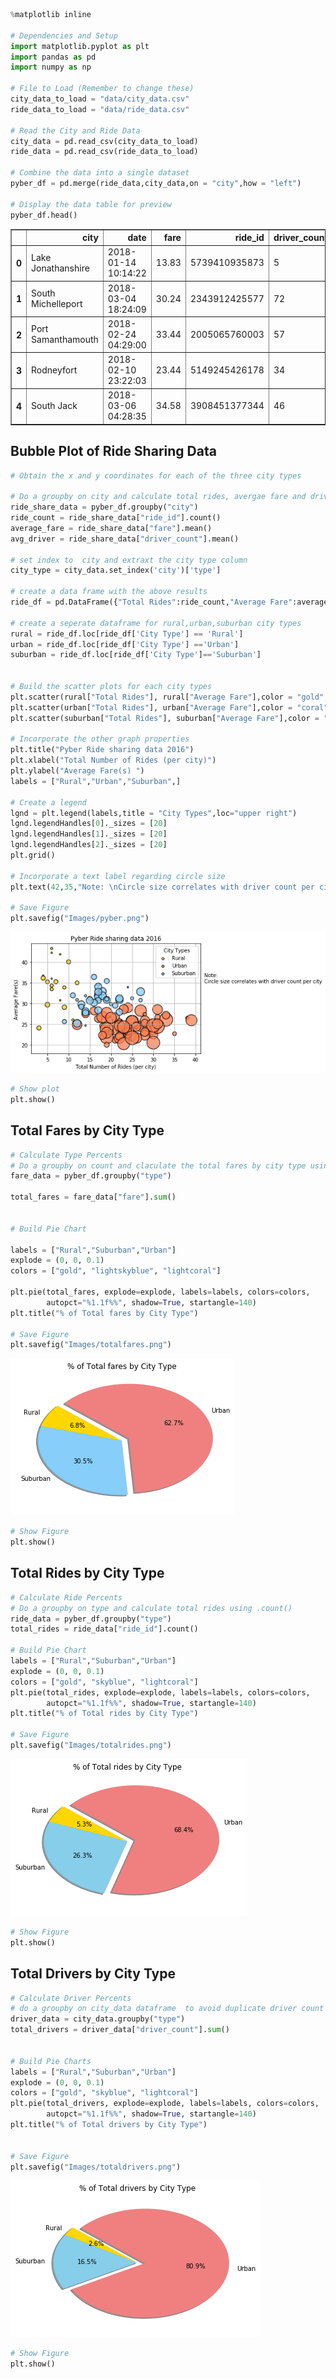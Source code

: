 

```python
%matplotlib inline

# Dependencies and Setup
import matplotlib.pyplot as plt
import pandas as pd
import numpy as np

# File to Load (Remember to change these)
city_data_to_load = "data/city_data.csv"
ride_data_to_load = "data/ride_data.csv"

# Read the City and Ride Data
city_data = pd.read_csv(city_data_to_load)
ride_data = pd.read_csv(ride_data_to_load)

# Combine the data into a single dataset
pyber_df = pd.merge(ride_data,city_data,on = "city",how = "left")

# Display the data table for preview
pyber_df.head()
```




<div>
<style scoped>
    .dataframe tbody tr th:only-of-type {
        vertical-align: middle;
    }

    .dataframe tbody tr th {
        vertical-align: top;
    }

    .dataframe thead th {
        text-align: right;
    }
</style>
<table border="1" class="dataframe">
  <thead>
    <tr style="text-align: right;">
      <th></th>
      <th>city</th>
      <th>date</th>
      <th>fare</th>
      <th>ride_id</th>
      <th>driver_count</th>
      <th>type</th>
    </tr>
  </thead>
  <tbody>
    <tr>
      <th>0</th>
      <td>Lake Jonathanshire</td>
      <td>2018-01-14 10:14:22</td>
      <td>13.83</td>
      <td>5739410935873</td>
      <td>5</td>
      <td>Urban</td>
    </tr>
    <tr>
      <th>1</th>
      <td>South Michelleport</td>
      <td>2018-03-04 18:24:09</td>
      <td>30.24</td>
      <td>2343912425577</td>
      <td>72</td>
      <td>Urban</td>
    </tr>
    <tr>
      <th>2</th>
      <td>Port Samanthamouth</td>
      <td>2018-02-24 04:29:00</td>
      <td>33.44</td>
      <td>2005065760003</td>
      <td>57</td>
      <td>Urban</td>
    </tr>
    <tr>
      <th>3</th>
      <td>Rodneyfort</td>
      <td>2018-02-10 23:22:03</td>
      <td>23.44</td>
      <td>5149245426178</td>
      <td>34</td>
      <td>Urban</td>
    </tr>
    <tr>
      <th>4</th>
      <td>South Jack</td>
      <td>2018-03-06 04:28:35</td>
      <td>34.58</td>
      <td>3908451377344</td>
      <td>46</td>
      <td>Urban</td>
    </tr>
  </tbody>
</table>
</div>



## Bubble Plot of Ride Sharing Data


```python
# Obtain the x and y coordinates for each of the three city types

# Do a groupby on city and calculate total rides, avergae fare and driver count 
ride_share_data = pyber_df.groupby("city")
ride_count = ride_share_data["ride_id"].count()
average_fare = ride_share_data["fare"].mean()
avg_driver = ride_share_data["driver_count"].mean()

# set index to  city and extraxt the city type column
city_type = city_data.set_index('city')['type']

# create a data frame with the above results 
ride_df = pd.DataFrame({"Total Rides":ride_count,"Average Fare":average_fare,"Total Drivers":avg_driver,"City Type":city_type})

# create a seperate dataframe for rural,urban,suburban city types 
rural = ride_df.loc[ride_df['City Type'] == 'Rural']
urban = ride_df.loc[ride_df['City Type'] =='Urban']
suburban = ride_df.loc[ride_df['City Type']=='Suburban']


# Build the scatter plots for each city types
plt.scatter(rural["Total Rides"], rural["Average Fare"],color = "gold",edgecolors="black",s=rural["Total Drivers"]*10,alpha = 0.75,linewidth = 1.5)
plt.scatter(urban["Total Rides"], urban["Average Fare"],color = "coral",edgecolors="black",s= urban["Total Drivers"]*10,alpha = 0.75,linewidth = 1.5)
plt.scatter(suburban["Total Rides"], suburban["Average Fare"],color = "lightskyblue",edgecolors="black",s=suburban["Total Drivers"]*10,alpha = 0.75,linewidth = 1.5)

# Incorporate the other graph properties
plt.title("Pyber Ride sharing data 2016")
plt.xlabel("Total Number of Rides (per city)")
plt.ylabel("Average Fare(s) ")
labels = ["Rural","Urban","Suburban",]

# Create a legend
lgnd = plt.legend(labels,title = "City Types",loc="upper right")
lgnd.legendHandles[0]._sizes = [20]
lgnd.legendHandles[1]._sizes = [20]
lgnd.legendHandles[2]._sizes = [20]
plt.grid()

# Incorporate a text label regarding circle size
plt.text(42,35,"Note: \nCircle size correlates with driver count per city")

# Save Figure
plt.savefig("Images/pyber.png")

```


![png](output_2_0.png)



```python
# Show plot
plt.show()
```

## Total Fares by City Type


```python
# Calculate Type Percents
# Do a groupby on count and claculate the total fares by city type using .sum()
fare_data = pyber_df.groupby("type")

total_fares = fare_data["fare"].sum()


# Build Pie Chart

labels = ["Rural","Suburban","Urban"]
explode = (0, 0, 0.1)
colors = ["gold", "lightskyblue", "lightcoral"]

plt.pie(total_fares, explode=explode, labels=labels, colors=colors,
        autopct="%1.1f%%", shadow=True, startangle=140)
plt.title("% of Total fares by City Type")

# Save Figure
plt.savefig("Images/totalfares.png")
```


![png](output_5_0.png)



```python
# Show Figure
plt.show()
```

## Total Rides by City Type


```python
# Calculate Ride Percents
# Do a groupby on type and calculate total rides using .count()
ride_data = pyber_df.groupby("type")
total_rides = ride_data["ride_id"].count()

# Build Pie Chart
labels = ["Rural","Suburban","Urban"]
explode = (0, 0, 0.1)
colors = ["gold", "skyblue", "lightcoral"]
plt.pie(total_rides, explode=explode, labels=labels, colors=colors,
        autopct="%1.1f%%", shadow=True, startangle=140)
plt.title("% of Total rides by City Type")

# Save Figure
plt.savefig("Images/totalrides.png")
```


![png](output_8_0.png)



```python
# Show Figure
plt.show()
```

## Total Drivers by City Type


```python
# Calculate Driver Percents
# do a groupby on city_data dataframe  to avoid duplicate driver count and calculate total drivers count 
driver_data = city_data.groupby("type")
total_drivers = driver_data["driver_count"].sum()


# Build Pie Charts
labels = ["Rural","Suburban","Urban"]
explode = (0, 0, 0.1)
colors = ["gold", "skyblue", "lightcoral"]
plt.pie(total_drivers, explode=explode, labels=labels, colors=colors,
        autopct="%1.1f%%", shadow=True, startangle=140)
plt.title("% of Total drivers by City Type")


# Save Figure
plt.savefig("Images/totaldrivers.png")
```


![png](output_11_0.png)



```python
# Show Figure
plt.show()
```
